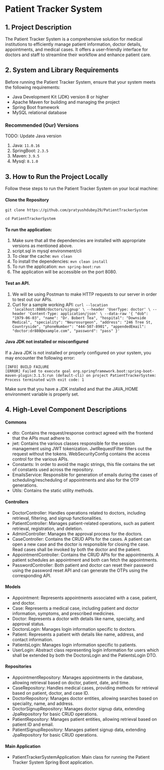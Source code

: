 # Patient Tracker System

## 1. Project Description

The Patient Tracker System is a comprehensive solution for medical institutions to efficiently manage patient information, doctor details, appointments, and medical cases. It offers a user-friendly interface for doctors and staff to streamline their workflow and enhance patient care.

## 2. System and Library Requirements

Before running the Patient Tracker System, ensure that your system meets the following requirements:

- Java Development Kit (JDK) version 8 or higher
- Apache Maven for building and managing the project
- Spring Boot framework
- MySQL relational database

### Recommended (Our) Versions
TODO: Update Java version
1. Java:  `11.0.16`
2. SpringBoot:  `2.3.5`
3. Maven:  `3.9.5`
4. Mysql:  `8.1.0`


## 3. How to Run the Project Locally

Follow these steps to run the Patient Tracker System on your local machine:

#### Clone the Repository

```
git clone https://github.com/pratyushdubey29/PatientTrackerSystem

cd PatientTrackerSystem 
```
#### To run the application:
1. Make sure that all the dependencies are installed with appropriate versions as mentioned above.
2. script.sql in mysql environment/cli
3. To clear the cache: `mvn clean`
4. To install the dependencies: `mvn clean install`
5. To run the application: `mvn spring-boot:run`
6. The application will be accessible on the port 8080.

#### Test an API.
1. We will be using Postman to make HTTP requests to our server in order to test out our APIs.
2. Curl for a sample working API: `curl --location 'localhost:8080/doctors/signup' \
--header 'UserType: doctor' \
--header 'Content-Type: application/json' \
--data-raw '{
    "dob": "1979-06-03",
    "name": "Dr. Bobert Tea",
    "hospital": "Downside Medical",
    "speciality": "Neurosurgeon",
    "address": "246 Tree St, Countryside",
    "phoneNumber": "444-507-8901",
    "appendedEmail": "doctor:dr880@example.com",
    "password": "pass"
}'`

#### Java JDK not installed or misconfigured
If a Java JDK is not installed or properly configured on your system, you may encounter the following error:
```
[INFO] BUILD FAILURE
[ERROR] Failed to execute goal org.springframework.boot:spring-boot-maven-plugin:3.1.5:run (default-cli) on project PatientTrackerSystem: Process terminated with exit code: 1
```
Make sure that you have a JDK installed and that the JAVA_HOME environment variable is properly set.


## 4. High-Level Component Descriptions

#### Commons
- dto: Contains the request/response contract agreed with the frontend that the APIs must adhere to.
- jwt: Contains the various classes responsible for the session management using JWT tokenization. JwtRequestFilter filters out the request without the tokens. WebSecurityConfig contains the access control for the various APIs.
- Constants: In order to avoid the magic strings, this file contains the set of constants used across the repository.
- EmailsService: Responsible for generation of emails during the cases of scheduling/rescheduling of appointments and also for the OTP generations.
- Utils: Contains the static utility methods.

#### Controllers
- DoctorController: Handles operations related to doctors, including retrieval, filtering, and signup functionalities.
- PatientController: Manages patient-related operations, such as patient retrieval, registration, and deletion.
- AdminController: Manages the approval process for the doctors.
- CaseController: Contains the CRUD APIs for the cases. A patient can open a new case and the doctor is responsible for closing the case. Read cases shall be invoked by both the doctor and the patient.
- AppointmentController: Contains the CRUD APIs for the appointments. A patient schedules an appointment and both can fetch the appointments.
- PasswordController: Both patient and doctor can reset their password using the password reset API and can generate the OTPs using the corresponding API.

#### Models
- Appointment: Represents appointments associated with a case, patient, and doctor.
- Case: Represents a medical case, including patient and doctor information, symptoms, and prescribed medicines.
- Doctor: Represents a doctor with details like name, specialty, and approval status.
- DoctorsLogin: Manages login information specific to doctors.
- Patient: Represents a patient with details like name, address, and contact information.
- PatientsLogin: Manages login information specific to patients.
- UserLogin: Abstract class representing login information for users which shall be extended by both the DoctorsLogin and the PatientsLogin DTO.

#### Repositories
- AppointmentRepository: Manages appointments in the database, allowing retrieval based on doctor, patient, date, and time.
- CaseRepository: Handles medical cases, providing methods for retrieval based on patient, doctor, and case ID.
- DoctorRepository: Manages doctor entities, allowing searches based on speciality, name, and address.
- DoctorSignupRepository: Manages doctor signup data, extending JpaRepository for basic CRUD operations.
- PatientRepository: Manages patient entities, allowing retrieval based on patient ID and email.
- PatientSignupRepository: Manages patient signup data, extending JpaRepository for basic CRUD operations.

#### Main Application
- PatientTrackerSystemApplication: Main class for running the Patient Tracker System Spring Boot application.
